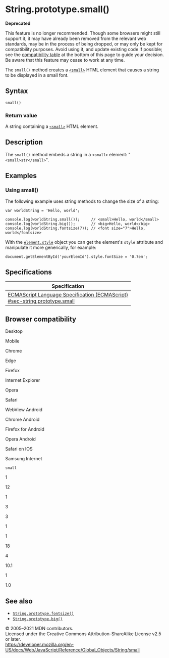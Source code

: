 String.prototype.small()
========================

**Deprecated**

This feature is no longer recommended. Though some browsers might still support it, it may have already been removed from the relevant web standards, may be in the process of being dropped, or may only be kept for compatibility purposes. Avoid using it, and update existing code if possible; see the [compatibility table](#browser_compatibility) at the bottom of this page to guide your decision. Be aware that this feature may cease to work at any time.

The `small()` method creates a [`<small>`](https://developer.mozilla.org/en-US/docs/Web/HTML/Element/small) HTML element that causes a string to be displayed in a small font.

Syntax
------

    small()

### Return value

A string containing a [`<small>`](https://developer.mozilla.org/en-US/docs/Web/HTML/Element/small) HTML element.

Description
-----------

The `small()` method embeds a string in a `<small>` element: "`<small>str</small>`".

Examples
--------

### Using small()

The following example uses string methods to change the size of a string:

    var worldString = 'Hello, world';

    console.log(worldString.small());     // <small>Hello, world</small>
    console.log(worldString.big());       // <big>Hello, world</big>
    console.log(worldString.fontsize(7)); // <font size="7">Hello, world</fontsize>

With the [`element.style`](https://developer.mozilla.org/en-US/docs/Web/API/ElementCSSInlineStyle/style) object you can get the element's `style` attribute and manipulate it more generically, for example:

    document.getElementById('yourElemId').style.fontSize = '0.7em';

Specifications
--------------

<table><thead><tr class="header"><th>Specification</th></tr></thead><tbody><tr class="odd"><td><a href="https://tc39.es/ecma262/#sec-string.prototype.small">ECMAScript Language Specification (ECMAScript)<br />
<span class="small">#sec-string.prototype.small</span></a></td></tr></tbody></table>

Browser compatibility
---------------------

Desktop

Mobile

Chrome

Edge

Firefox

Internet Explorer

Opera

Safari

WebView Android

Chrome Android

Firefox for Android

Opera Android

Safari on IOS

Samsung Internet

`small`

1

12

1

3

3

1

1

18

4

10.1

1

1.0

See also
--------

-   [`String.prototype.fontsize()`](fontsize)
-   [`String.prototype.big()`](big)

© 2005–2021 MDN contributors.  
Licensed under the Creative Commons Attribution-ShareAlike License v2.5 or later.  
<a href="https://developer.mozilla.org/en-US/docs/Web/JavaScript/Reference/Global_Objects/String/small" class="_attribution-link">https://developer.mozilla.org/en-US/docs/Web/JavaScript/Reference/Global_Objects/String/small</a>
